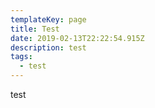 ```yaml
---
templateKey: page
title: Test
date: 2019-02-13T22:22:54.915Z
description: test
tags:
  - test
---
```

test
